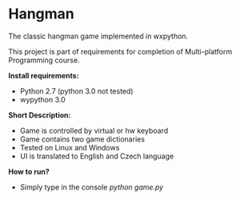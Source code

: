 # Hangman
The classic hangman game implemented in wxpython.

This project is part of requirements for completion of Multi-platform Programming	course.

**Install requirements:**
- Python 2.7 (python 3.0 not tested)
- wypython 3.0

**Short Description:**
- Game is controlled by virtual or hw keyboard
- Game contains two game dictionaries
- Tested on Linux and Windows
- UI is translated to English and Czech language


**How to run?**
- Simply type in the console *python game.py*
